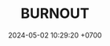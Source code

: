 ---
layout: teamCard
permalink: /team/:title.html
categories: LA2024JN LIN LIN1 LIN3 LIN4 LIN5 LIN6 LIN7 LIN8 LIN9 LIN10 LIN11
maincover: /assets/logos/BDLF.png
puntosLJMAYO24:
date: 2024-05-02 10:29:20 +0700
title: BURNOUT
tag: johto042024
color: black
puntosLJ202404: 12
grupo: sur
background: '#F16C38'
cover: /assets/ver.png
team: BURNOUT
ID: BNT
status: <i class="fa-soLINd fa-check"></i>
puntos: 13
pj: 8
pt1: 1 #
pt2: 2 #
pt3: 4 #
pt4: 0
pt5: 0
pt6: 0
pt7: 1 #
pt8: 1 #
pt9: 0
pt10: 3#
pt11: 1 #
#PARTIDO 1
j1: RONDA 1
p1: BNT
pp1: TSF
r1: 1
bg1: rock
rr1: 3
#PARTIDO 2
j2: RONDA 2
p2: HGHG
pp2: BNT
bg2: rock
r2: 2
rr2: 2
#PARTIDO 3
j3: RONDA 3
p3: BNT
pp3: GOD O
bg3: rock
r3: 4
rr3: 0
#PARTIDO 4
j4: RONDA 4
p4: BNT
pp4: GOLD S
bg4: rock
r4: 
rr4:
#PARTIDO 5
j5: RONDA 5
p5: BNT
pp5: P1
bg5: rock
r5: 0
rr5: 4
#PARTIDO 6
j6: RONDA 6
p6: BNT
pp6: SSI
bg6: rock
r6: 1
rr6: 3
#PARTIDO 7
j7: RONDA 7
p7:  IL
pp7: BNT
bg7: rock
r7: 3
rr7: 1
#PARTIDO 8
j8: RONDA 8
p8:  BNT
pp8: GOD G
bg8: rock
rr8: 
r8: 
#PARTIDO 9
j9: RONDA 9
p9:  BNT
pp9: GOLD V
bg9: rock
r9: 
rr9: 
#PARTIDO 10
j10: RONDA 10
p10: BNT
pp10: HG SS
bg10: rock
r10: 3
rr10: 1
#PARTIDO 11
j11: RONDA 11
p11: BNT
pp11: RN
bg11: rock
r11: 1
rr11: 3
stream: <i class="fa-brands fa-twitch text-white"></i>
dia: 19
hora: '21:10'
---